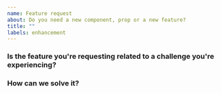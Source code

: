 ```yaml
---
name: Feature request
about: Do you need a new component, prop or a new feature?
title: ""
labels: enhancement
---
```


### Is the feature you're requesting related to a challenge you're experiencing?

<!-- Briefly describe what you want fixed -->

### How can we solve it?

<!-- Please describe how the perfect solution would look like -->
